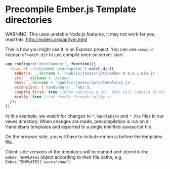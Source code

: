 # Precompile Ember.js Template directories

WARNING: This uses unstable Node.js features, it may not work for you, read this: http://nodejs.org/api/vm.html

This is how you might use it in an Express project. You can use `compile` instead of `watch_dir` to just compile once on server start.

```javascript
app.configure('development', function(){
  require('./lib/ember-precompiler').watch_dir({
  	emberjs: __dirname + '/public/javascripts/ember-0.9.8.1.min.js',
    src: __dirname + '/views', 
    dest: __dirname + '/public/javascripts/templates.js',
    extensions: ['handlebars', 'hbs'],
    compile_first: true //when watching a dir, this will compile it when server starts 
    minify: true //run result through uglify-js
  });
});
```

In this example, we watch for changes to `*.handlebars` and `*.hbs` files in our views directory.
When changes are made, precompilation is run on all Handlebars templates and exported to a single minified
Javascript file.

On the browser side, you will have to include ember.js before the templates file.

Client-side versions of the templates will be named and stored in the `Ember.TEMPLATES` object according to their file paths,
e.g. `Ember.TEMPLATES['users/show']`